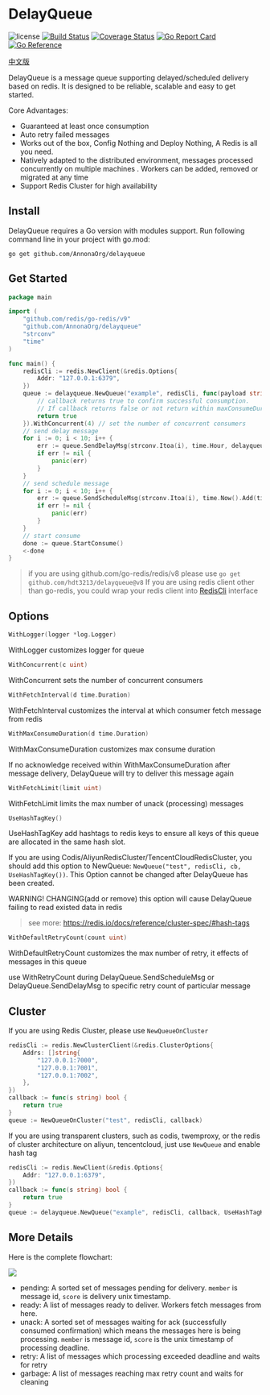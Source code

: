 # DelayQueue

![license](https://img.shields.io/github/license/AnnonaOrg/delayqueue)
[![Build Status](https://travis-ci.com/AnnonaOrg/delayqueue.svg?branch=master)](https://app.travis-ci.com/github/AnnonaOrg/delayqueue)
[![Coverage Status](https://coveralls.io/repos/github/AnnonaOrg/delayqueue/badge.svg?branch=master)](https://coveralls.io/github/AnnonaOrg/delayqueue?branch=master)
[![Go Report Card](https://goreportcard.com/badge/github.com/AnnonaOrg/delayqueue)](https://goreportcard.com/report/github.com/AnnonaOrg/delayqueue)
[![Go Reference](https://pkg.go.dev/badge/github.com/hdt3213/delayqueue.svg)](https://pkg.go.dev/github.com/hdt3213/delayqueue)

[中文版](https://github.com/AnnonaOrg/delayqueue/blob/master/README_CN.md)

DelayQueue is a message queue supporting delayed/scheduled delivery based on redis. It is designed to be reliable, scalable and easy to get started.

Core Advantages:

- Guaranteed at least once consumption
- Auto retry failed messages
- Works out of the box, Config Nothing and Deploy Nothing, A Redis is all you need.
- Natively adapted to the distributed environment, messages processed concurrently on multiple machines
. Workers can be added, removed or migrated at any time
- Support Redis Cluster for high availability

## Install

DelayQueue requires a Go version with modules support. Run following command line in your project with go.mod:

```
go get github.com/AnnonaOrg/delayqueue
```

## Get Started

```go
package main

import (
	"github.com/redis/go-redis/v9"
	"github.com/AnnonaOrg/delayqueue"
	"strconv"
	"time"
)

func main() {
	redisCli := redis.NewClient(&redis.Options{
		Addr: "127.0.0.1:6379",
	})
	queue := delayqueue.NewQueue("example", redisCli, func(payload string) bool {
		// callback returns true to confirm successful consumption.
		// If callback returns false or not return within maxConsumeDuration, DelayQueue will re-deliver this message
		return true
	}).WithConcurrent(4) // set the number of concurrent consumers 
	// send delay message
	for i := 0; i < 10; i++ {
		err := queue.SendDelayMsg(strconv.Itoa(i), time.Hour, delayqueue.WithRetryCount(3))
		if err != nil {
			panic(err)
		}
	}
	// send schedule message
	for i := 0; i < 10; i++ {
		err := queue.SendScheduleMsg(strconv.Itoa(i), time.Now().Add(time.Hour))
		if err != nil {
			panic(err)
		}
	}
	// start consume
	done := queue.StartConsume()
	<-done
}
```

> if you are using github.com/go-redis/redis/v8 please use `go get github.com/hdt3213/delayqueue@v8`
> If you are using redis client other than go-redis, you could wrap your redis client into [RedisCli](https://pkg.go.dev/github.com/hdt3213/delayqueue#RedisCli) interface

## Options

```go
WithLogger(logger *log.Logger)
```

WithLogger customizes logger for queue


```go
WithConcurrent(c uint) 
```

WithConcurrent sets the number of concurrent consumers

```go
WithFetchInterval(d time.Duration)
```

WithFetchInterval customizes the interval at which consumer fetch message from redis

```go
WithMaxConsumeDuration(d time.Duration)
```

WithMaxConsumeDuration customizes max consume duration

If no acknowledge received within WithMaxConsumeDuration after message delivery, DelayQueue will try to deliver this
message again

```go
WithFetchLimit(limit uint)
```

WithFetchLimit limits the max number of unack (processing) messages

```go
UseHashTagKey()
```

UseHashTagKey add hashtags to redis keys to ensure all keys of this queue are allocated in the same hash slot.

If you are using Codis/AliyunRedisCluster/TencentCloudRedisCluster, you should add this option to NewQueue: `NewQueue("test", redisCli, cb, UseHashTagKey())`. This Option cannot be changed after DelayQueue has been created.

WARNING! CHANGING(add or remove) this option will cause DelayQueue failing to read existed data in redis

> see more:  https://redis.io/docs/reference/cluster-spec/#hash-tags

```go
WithDefaultRetryCount(count uint)
```

WithDefaultRetryCount customizes the max number of retry, it effects of messages in this queue

use WithRetryCount during DelayQueue.SendScheduleMsg or DelayQueue.SendDelayMsg to specific retry count of particular message

## Cluster

If you are using Redis Cluster, please use `NewQueueOnCluster`

```go
redisCli := redis.NewClusterClient(&redis.ClusterOptions{
    Addrs: []string{
        "127.0.0.1:7000",
        "127.0.0.1:7001",
        "127.0.0.1:7002",
    },
})
callback := func(s string) bool {
    return true
}
queue := NewQueueOnCluster("test", redisCli, callback)
```

If you are using transparent clusters, such as codis, twemproxy, or the redis of cluster architecture on aliyun, tencentcloud,
just use `NewQueue` and enable hash tag

```go
redisCli := redis.NewClient(&redis.Options{
    Addr: "127.0.0.1:6379",
})
callback := func(s string) bool {
    return true
}
queue := delayqueue.NewQueue("example", redisCli, callback, UseHashTagKey())
```

## More Details

Here is the complete flowchart:

![](https://s2.loli.net/2022/09/10/tziHmcAX4sFJPN6.png)

- pending: A sorted set of messages pending for delivery. `member` is message id, `score` is delivery unix timestamp.
- ready: A list of messages ready to deliver. Workers fetch messages from here.
- unack: A sorted set of messages waiting for ack (successfully consumed confirmation) which means the messages here is being processing. `member` is message id, `score` is the unix timestamp of processing deadline.
- retry: A list of messages which processing exceeded deadline and waits for retry
- garbage: A list of messages reaching max retry count and waits for cleaning 